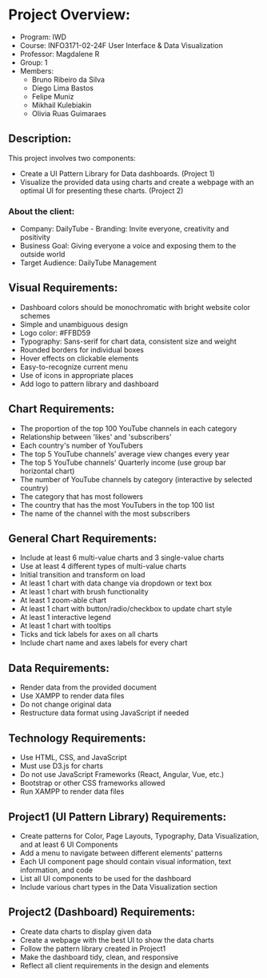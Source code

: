 # Project Overview:

- Program: IWD
- Course: INFO3171-02-24F User Interface &amp; Data Visualization
- Professor: Magdalene R
- Group: 1
- Members:
    - Bruno Ribeiro da Silva
    - Diego Lima Bastos
    - Felipe Muniz
    - Mikhail Kulebiakin
    - Olivia Ruas Guimaraes

## Description:

This project involves two components:

- Create a UI Pattern Library for Data dashboards. (Project 1)
- Visualize the provided data using charts and create a webpage with an optimal UI for presenting these charts. (Project 2)

### About the client:

- Company: DailyTube
            - Branding: Invite everyone, creativity and positivity
- Business Goal: Giving everyone a voice and exposing them to the outside world
- Target Audience: DailyTube Management

## Visual Requirements:

- Dashboard colors should be monochromatic with bright website color schemes
- Simple and unambiguous design
- Logo color: #FFBD59
- Typography: Sans-serif for chart data, consistent size and weight
- Rounded borders for individual boxes
- Hover effects on clickable elements
- Easy-to-recognize current menu
- Use of icons in appropriate places
- Add logo to pattern library and dashboard

## Chart Requirements:

- The proportion of the top 100 YouTube channels in each category
- Relationship between 'likes' and 'subscribers'
- Each country's number of YouTubers
- The top 5 YouTube channels' average view changes every year
- The top 5 YouTube channels' Quarterly income (use group bar horizontal chart)
- The number of YouTube channels by category (interactive by selected country)
- The category that has most followers
- The country that has the most YouTubers in the top 100 list
- The name of the channel with the most subscribers

## General Chart Requirements:

- Include at least 6 multi-value charts and 3 single-value charts
- Use at least 4 different types of multi-value charts
- Initial transition and transform on load
- At least 1 chart with data change via dropdown or text box
- At least 1 chart with brush functionality
- At least 1 zoom-able chart
- At least 1 chart with button/radio/checkbox to update chart style
- At least 1 interactive legend
- At least 1 chart with tooltips
- Ticks and tick labels for axes on all charts
- Include chart name and axes labels for every chart

## Data Requirements:

- Render data from the provided document
- Use XAMPP to render data files
- Do not change original data
- Restructure data format using JavaScript if needed

## Technology Requirements:

- Use HTML, CSS, and JavaScript
- Must use D3.js for charts
- Do not use JavaScript Frameworks (React, Angular, Vue, etc.)
- Bootstrap or other CSS frameworks allowed
- Run XAMPP to render data files

## Project1 (UI Pattern Library) Requirements:

- Create patterns for Color, Page Layouts, Typography, Data Visualization, and at least 6 UI Components
- Add a menu to navigate between different elements' patterns
- Each UI component page should contain visual information, text information, and code
- List all UI components to be used for the dashboard
- Include various chart types in the Data Visualization section

## Project2 (Dashboard) Requirements:

- Create data charts to display given data
- Create a webpage with the best UI to show the data charts
- Follow the pattern library created in Project1
- Make the dashboard tidy, clean, and responsive
- Reflect all client requirements in the design and elements